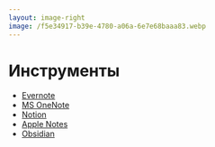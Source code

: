 ```yaml
---
layout: image-right
image: /f5e34917-b39e-4780-a06a-6e7e68baaa83.webp
---
```


# Инструменты

- [Evernote](https://evernote.com)
- [MS OneNote](https://www.onenote.com)
- [Notion](https://notion.so)
- [Apple Notes](https://www.icloud.com/notes/)
- [Obsidian](https://obsidian.md)

<!--
Вагон и маленькая тележка различных инструментов для ведения личной базы знаний в цифровом виде

Кратко рассказать про каждый из них
-->
